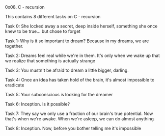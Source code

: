 0x08. C - recursion

This contains 8 different tasks on C - recursion

Task 0: She locked away a secret, deep inside herself, something she once knew to be true... but chose to forget

Task 1: Why is it so important to dream? Because in my dreams, we are together.

Task 2: Dreams feel real while we're in them. It's only when we wake up that we realize that something is actually strange

Task 3: You mustn't be afraid to dream a little bigger, darling.

Task 4: Once an idea has taken hold of the brain, it's almost impossible to eradicate

Task 5: Your subconscious is looking for the dreamer

Task 6: Inception. Is it possible?

Task 7: They say we only use a fraction of our brain's true potential. Now that's when we're awake. When we're asleep, we can do almost anything

Task 8: Inception. Now, before you bother telling me it's impossible
